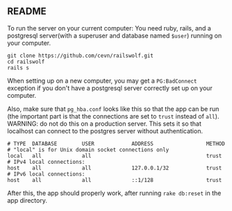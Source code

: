 README
---

To run the server on your current computer: 
You need ruby, rails, and a postgresql server(with a superuser and database
named `$user`)  running on your computer. 

    git clone https://github.com/cevn/railswolf.git
    cd railswolf
    rails s

When setting up on a new computer, you may get a `PG:BadConnect` exception if
you don't have a postgresql server correctly set up on your computer. 

Also, make sure that `pg_hba.conf` looks like this so that the app can be run (the important part is
that the connections are set to `trust` instead of `all`). WARNING: do not do
this on a production server. This sets it so that localhost can connect to the
postgres server without authentication. 

    # TYPE  DATABASE        USER            ADDRESS                 METHOD
    # "local" is for Unix domain socket connections only
    local   all             all                                     trust
    # IPv4 local connections:
    host    all             all             127.0.0.1/32            trust
    # IPv6 local connections:
    host    all             all             ::1/128                 trust

After this, the app should properly work, after running `rake db:reset` in the app directory. 
